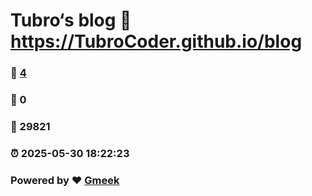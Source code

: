 # Tubro‘s blog :link: https://TubroCoder.github.io/blog 
### :page_facing_up: [4](https://TubroCoder.github.io/blog/tag.html) 
### :speech_balloon: 0 
### :hibiscus: 29821 
### :alarm_clock: 2025-05-30 18:22:23 
### Powered by :heart: [Gmeek](https://github.com/Meekdai/Gmeek)
